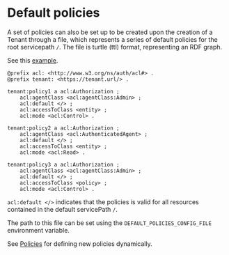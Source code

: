 # Default policies

A set of policies can also be set up to be created upon the creation of
a Tenant through a file, which represents a series of default policies for the
root servicepath `/`. The file is turtle (ttl) format, representing an RDF
graph.

See this [example](https://github.com/orchestracities/anubis/blob/master/config/opa-service/default_policies.yml).

```ttl
@prefix acl: <http://www.w3.org/ns/auth/acl#> .
@prefix tenant: <https://tenant.url/> .

tenant:policy1 a acl:Authorization ;
    acl:agentClass <acl:agentClass:Admin> ;
    acl:default </> ;
    acl:accessToClass <entity> ;
    acl:mode <acl:Control> .

tenant:policy2 a acl:Authorization ;
    acl:agentClass <acl:AuthenticatedAgent> ;
    acl:default </> ;
    acl:accessToClass <entity> ;
    acl:mode <acl:Read> .

tenant:policy3 a acl:Authorization ;
    acl:agentClass <acl:agentClass:Admin> ;
    acl:default </> ;
    acl:accessToClass <policy> ;
    acl:mode <acl:Control> .
```

`acl:default </>` indicates that the policies is valid for all resources
contained in the default servicePath `/`.

The path to this file can be set using the
`DEFAULT_POLICIES_CONFIG_FILE` environment variable.

See [Policies](../user/policies.md) for defining new policies dynamically.
